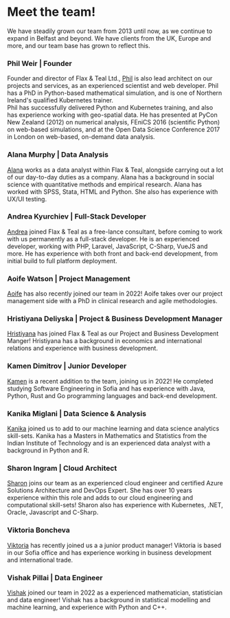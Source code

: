 # Meet the team!

We have steadily grown our team from 2013 until now, as we continue to expand in Belfast and beyond. We have clients from the UK, Europe and more, and our team base has grown to reflect this.

### Phil Weir | Founder

Founder and director of Flax &amp; Teal Ltd., [Phil](https://www.linkedin.com/in/phil-weir-033b5a62/) is also lead architect on our projects and services, as an experienced scientist and web developer. Phil has a PhD in Python-based mathematical simulation, and is one of Northern Ireland's qualified Kubernetes trainer.<br>
Phil has successfully delivered Python and Kubernetes training, and also has experience working with geo-spatial data.
He has presented at PyCon New Zealand (2012) on numerical analysis, FEniCS 2016 (scientific Python) on web-based simulations, and at the Open Data Science Conference 2017 in London on web-based, on-demand data analysis.


### Alana Murphy | Data Analysis

[Alana](https://www.linkedin.com/in/alana-murphy-4ab8891aa/) works as a data analyst within Flax &amp; Teal, alongside carrying out a lot of our day-to-day duties as a company. Alana has a background in social science with quantitative methods and empirical research. Alana has worked with SPSS, Stata, HTML and Python. She also has experience with UX/UI testing. 

### Andrea Kyurchiev | Full-Stack Developer 

[Andrea](https://www.linkedin.com/in/andrea-kyurchiev-b2250a15b/) joined Flax &amp; Teal as a free-lance consultant, before coming to work with us permanently as a full-stack developer. He is an experienced developer, working with PHP, Laravel, JavaScript, C-Sharp, VueJS and more. He has experience with both front and back-end development, from initial build to full platform deployment.

### Aoife Watson | Project Management 

[Aoife](https://www.linkedin.com/in/aoife-watson/) has also recently joined our team in 2022! Aoife takes over our project management side with a PhD in clinical research and agile methodologies. 

### Hristiyana Deliyska | Project & Business Development Manager

[Hristiyana](https://www.linkedin.com/in/hristiyana-deliyska-5aba5119a/) has joined Flax & Teal as our Project and Business Development Manger! Hristiyana has a background in economics and international relations and experience with business development. 

### Kamen Dimitrov | Junior Developer

[Kamen](https://www.linkedin.com/in/kamen-dimitrov-a26a2492/) is a recent addition to the team, joining us in 2022! He completed studying Software Engineering in Sofia and has experience with Java, Python, Rust and Go programming languages and back-end development. 

### Kanika Miglani | Data Science & Analysis

[Kanika](https://www.linkedin.com/in/kanika-miglani-538a06137/) joined us to add to our machine learning and data science analytics skill-sets. Kanika has a Masters in Mathematics and Statistics from the Indian Institute of Technology and is an experienced data analyst with a background in Python and R.

### Sharon Ingram | Cloud Architect

[Sharon](https://www.linkedin.com/in/sharoningram/) joins our team as an experienced cloud engineer and certified Azure Solutions Architecture and DevOps Expert. She has over 10 years experience within this role and adds to our cloud engineering and computational skill-sets! Sharon also has experience with Kubernetes, .NET, Oracle, Javascript and C-Sharp.  

### Viktoria Boncheva 

[Viktoria](https://www.linkedin.com/in/viktoria-boncheva-725498168/) has recently joined us a a junior product manager! Viktoria is based in our Sofia office and has experience working in business development and international trade. 

### Vishak Pillai | Data Engineer 

[Vishak](https://www.linkedin.com/in/vishakhp/) joined our team in 2022 as a experienced mathematician, statistician and data engineer! Vishak has a background in statistical modelling and machine learning, and experience with Python and C++. 
